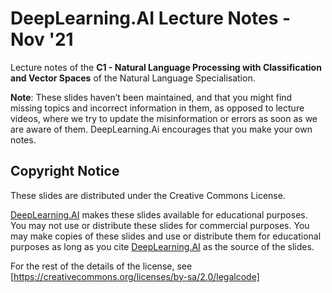 # DeepLearning.AI Lecture Notes - Nov '21

Lecture notes of the **C1 - Natural Language Processing with Classification and Vector Spaces** of the Natural Language Specialisation.

**Note**: These slides haven’t been maintained, and that you might find missing topics and incorrect information in them, as opposed to lecture videos, where we try to update the misinformation or errors as soon as we are aware of them. DeepLearning.Ai encourages that you make your own notes.

## Copyright Notice

These slides are distributed under the Creative Commons License.

[DeepLearning.AI][def] makes these slides available for educational purposes. You may not use or distribute these slides for commercial purposes. You may make copies of these slides and use or distribute them for educational purposes as long as you cite [DeepLearning.AI][def] as the source of the slides.

For the rest of the details of the license, see [https://creativecommons.org/licenses/by-sa/2.0/legalcode]

[def]: https://www.deeplearning.ai/
